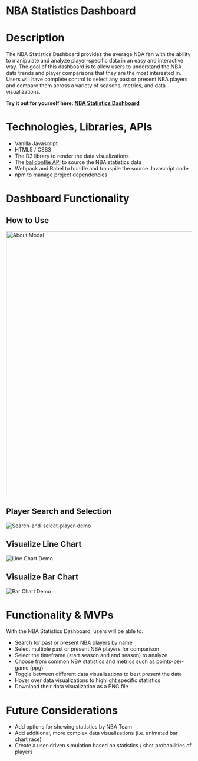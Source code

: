# NBA Statistics Dashboard

# Description
The NBA Statistics Dashboard provides the average NBA fan with the ability to manipulate and analyze player-specific data in an easy and interactive way. The goal of this dashboard is to allow users to understand the NBA data trends and player comparisons that they are the most interested in. Users will have complete control to select any past or present NBA players and compare them across a variety of seasons, metrics, and data visualizations.

**Try it out for yourself here: [NBA Statistics Dashboard](https://nba-stats-dashboard.herokuapp.com/)**

# Technologies, Libraries, APIs
* Vanilla Javascript
* HTML5 / CSS3
* The D3 library to render the data visualizations
* The [balldontlie API](https://www.balldontlie.io/#introduction) to source the NBA statistics data
* Webpack and Babel to bundle and transpile the source Javascript code
* npm to manage project dependencies

# Dashboard Functionality
## How to Use
<img width="718" alt="About Modal" src="https://user-images.githubusercontent.com/65872033/162224188-449e7046-23e8-4c7e-87b3-fcedd25b8212.png">

## Player Search and Selection
![Search-and-select-player-demo](https://user-images.githubusercontent.com/65872033/162221416-5e01a43d-054e-406f-8a0e-77a5ee25d3c2.gif)

## Visualize Line Chart
![Line Chart Demo](https://user-images.githubusercontent.com/65872033/162226309-857f67e1-927b-4cd5-a7d9-7c7be96b6715.gif)

## Visualize Bar Chart
![Bar Chart Demo](https://user-images.githubusercontent.com/65872033/162226664-b7af1e5f-55b6-4416-96ac-bcb38f2251f9.gif)

# Functionality & MVPs
With the NBA Statistics Dashboard, users will be able to:
* Search for past or present NBA players by name
* Select multiple past or present NBA players for comparison
* Select the timeframe (start season and end season) to analyze
* Choose from common NBA statistics and metrics such as points-per-game (ppg)
* Toggle between different data visualizations to best present the data
* Hover over data visualizations to highlight specific statistics
* Download their data visualization as a PNG file

# Future Considerations
* Add options for showing statistics by NBA Team
* Add additional, more complex data visualizations (i.e. animated bar chart race)
* Create a user-driven simulation based on statistics / shot probabilities of players
